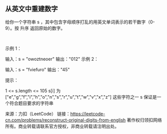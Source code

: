 ## 从英文中重建数字
给你一个字符串 s ，其中包含字母顺序打乱的用英文单词表示的若干数字（0-9）。按 升序 返回原始的数字。

 

示例 1：

输入：s = "owoztneoer"
输出："012"
示例 2：

输入：s = "fviefuro"
输出："45"
 

提示：

1 <= s.length <= 105
s[i] 为 ["e","g","f","i","h","o","n","s","r","u","t","w","v","x","z"] 这些字符之一
s 保证是一个符合题目要求的字符串


来源：力扣（LeetCode）
链接：https://leetcode-cn.com/problems/reconstruct-original-digits-from-english
著作权归领扣网络所有。商业转载请联系官方授权，非商业转载请注明出处。
```go

```
